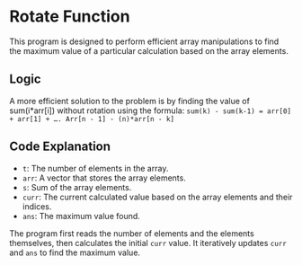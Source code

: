 # Rotate Function

This program is designed to perform efficient array manipulations to find the maximum value of a particular calculation based on the array elements.

## Logic 
A more efficient solution to the problem is by finding the value of sum(i*arr[i]) without rotation using the formula:
`sum(k) - sum(k-1) = arr[0] + arr[1] + …. Arr[n - 1] - (n)*arr[n - k]`

## Code Explanation

- `t`: The number of elements in the array.
- `arr`: A vector that stores the array elements.
- `s`: Sum of the array elements.
- `curr`: The current calculated value based on the array elements and their indices.
- `ans`: The maximum value found.

The program first reads the number of elements and the elements themselves, then calculates the initial `curr` value. It iteratively updates `curr` and `ans` to find the maximum value.


